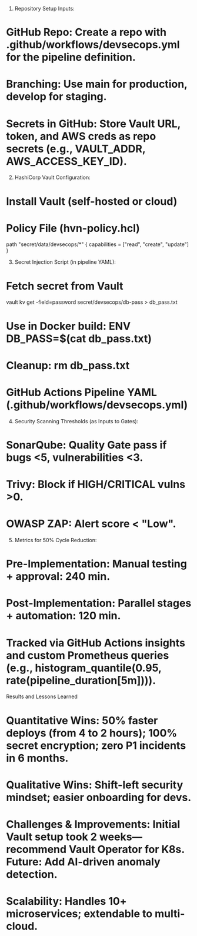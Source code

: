 1. Repository Setup Inputs:
# GitHub Repo: Create a repo with .github/workflows/devsecops.yml for the pipeline definition.
# Branching: Use main for production, develop for staging.
# Secrets in GitHub: Store Vault URL, token, and AWS creds as repo secrets (e.g., VAULT_ADDR, AWS_ACCESS_KEY_ID).

2. HashiCorp Vault Configuration:
# Install Vault (self-hosted or cloud)
# Policy File (hvn-policy.hcl)

path "secret/data/devsecops/*" {
  capabilities = ["read", "create", "update"]
}

3. Secret Injection Script (in pipeline YAML):
# Fetch secret from Vault
vault kv get -field=password secret/devsecops/db-pass > db_pass.txt
# Use in Docker build: ENV DB_PASS=$(cat db_pass.txt)
# Cleanup: rm db_pass.txt

# GitHub Actions Pipeline YAML (.github/workflows/devsecops.yml)

4. Security Scanning Thresholds (as Inputs to Gates):
# SonarQube: Quality Gate pass if bugs <5, vulnerabilities <3.
# Trivy: Block if HIGH/CRITICAL vulns >0.
# OWASP ZAP: Alert score < "Low".

5. Metrics for 50% Cycle Reduction:
# Pre-Implementation: Manual testing + approval: 240 min.
# Post-Implementation: Parallel stages + automation: 120 min.
# Tracked via GitHub Actions insights and custom Prometheus queries (e.g., histogram_quantile(0.95, rate(pipeline_duration[5m]))).

Results and Lessons Learned
# Quantitative Wins: 50% faster deploys (from 4 to 2 hours); 100% secret encryption; zero P1 incidents in 6 months.
# Qualitative Wins: Shift-left security mindset; easier onboarding for devs.
# Challenges & Improvements: Initial Vault setup took 2 weeks—recommend Vault Operator for K8s. Future: Add AI-driven anomaly detection.
# Scalability: Handles 10+ microservices; extendable to multi-cloud.